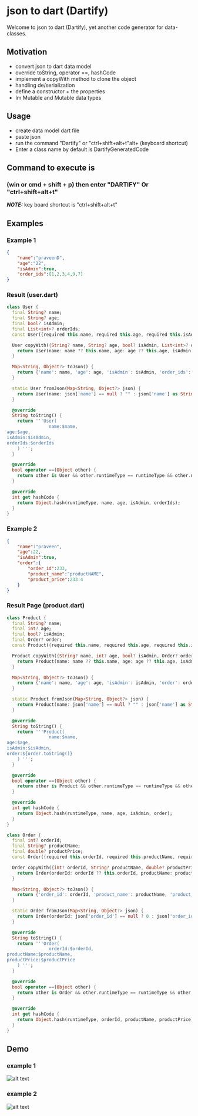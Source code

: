 # json to dart (Dartify)

Welcome to json to dart (Dartify), yet another code generator for data-classes.

## Motivation

- convert json to dart data model
- override toString, operator ==, hashCode
- implement a copyWith method to clone the object
- handling de/serialization
- define a constructor + the properties
- Im Mutable and Mutable data types

## Usage

- create data model dart file
- paste json
- run the command  "Dartify" or "ctrl+shift+alt+t"alt+ (keyboard shortcut)
- Enter a class name by default is DartifyGeneratedCode

## Command to execute is

### (win or cmd + shift + p)  then enter "DARTIFY" Or "ctrl+shift+alt+t"

**_NOTE:_**  key board shortcut is "ctrl+shift+alt+t"

## Examples

### Example 1

```json
{
    "name":"praveenD",
    "age":"22",
    "isAdmin":true,
    "order_ids":[1,2,3,4,9,7]
}
```

### Result (user.dart)

```dart
class User {
  final String? name;
  final String? age;
  final bool? isAdmin;
  final List<int>? orderIds;
  const User({required this.name, required this.age, required this.isAdmin, required this.orderIds});

  User copyWith({String? name, String? age, bool? isAdmin, List<int>? orderIds}) {
    return User(name: name ?? this.name, age: age ?? this.age, isAdmin: isAdmin ?? this.isAdmin, orderIds: orderIds ?? this.orderIds);
  }

  Map<String, Object?> toJson() {
    return {'name': name, 'age': age, 'isAdmin': isAdmin, 'order_ids': orderIds};
  }

  static User fromJson(Map<String, Object?> json) {
    return User(name: json['name'] == null ? "" : json['name'] as String, age: json['age'] == null ? "" : json['age'] as String, isAdmin: json['isAdmin'] == null ? false : json['isAdmin'] as bool, orderIds: json['order_ids'] == null ? [] : json['order_ids'] as List<int>);
  }

  @override
  String toString() {
    return '''User(
                name:$name,
age:$age,
isAdmin:$isAdmin,
orderIds:$orderIds
    ) ''';
  }

  @override
  bool operator ==(Object other) {
    return other is User && other.runtimeType == runtimeType && other.name == name && other.age == age && other.isAdmin == isAdmin && other.orderIds == orderIds;
  }

  @override
  int get hashCode {
    return Object.hash(runtimeType, name, age, isAdmin, orderIds);
  }
}

```

### Example 2

```json
{
    "name":"praveen",
    "age":22,
    "isAdmin":true,
    "order":{
        "order_id":233,
        "product_name":"productNAME",
        "product_price":233.4
    }
}
```

### Result Page (product.dart)

```dart
class Product {
  final String? name;
  final int? age;
  final bool? isAdmin;
  final Order? order;
  const Product({required this.name, required this.age, required this.isAdmin, required this.order});

  Product copyWith({String? name, int? age, bool? isAdmin, Order? order}) {
    return Product(name: name ?? this.name, age: age ?? this.age, isAdmin: isAdmin ?? this.isAdmin, order: order ?? this.order);
  }

  Map<String, Object?> toJson() {
    return {'name': name, 'age': age, 'isAdmin': isAdmin, 'order': order == null ? '' : order!.toJson()};
  }

  static Product fromJson(Map<String, Object?> json) {
    return Product(name: json['name'] == null ? "" : json['name'] as String, age: json['age'] == null ? 0 : json['age'] as int, isAdmin: json['isAdmin'] == null ? false : json['isAdmin'] as bool, order: json['order'] == null ? null : Order.fromJson(json['order'] as Map<String, Object?>));
  }

  @override
  String toString() {
    return '''Product(
                name:$name,
age:$age,
isAdmin:$isAdmin,
order:${order.toString()}
    ) ''';
  }

  @override
  bool operator ==(Object other) {
    return other is Product && other.runtimeType == runtimeType && other.name == name && other.age == age && other.isAdmin == isAdmin && other.order == order;
  }

  @override
  int get hashCode {
    return Object.hash(runtimeType, name, age, isAdmin, order);
  }
}

class Order {
  final int? orderId;
  final String? productName;
  final double? productPrice;
  const Order({required this.orderId, required this.productName, required this.productPrice});

  Order copyWith({int? orderId, String? productName, double? productPrice}) {
    return Order(orderId: orderId ?? this.orderId, productName: productName ?? this.productName, productPrice: productPrice ?? this.productPrice);
  }

  Map<String, Object?> toJson() {
    return {'order_id': orderId, 'product_name': productName, 'product_price': productPrice};
  }

  static Order fromJson(Map<String, Object?> json) {
    return Order(orderId: json['order_id'] == null ? 0 : json['order_id'] as int, productName: json['product_name'] == null ? "" : json['product_name'] as String, productPrice: json['product_price'] == null ? 0.0 : json['product_price'] as double);
  }

  @override
  String toString() {
    return '''Order(
                orderId:$orderId,
productName:$productName,
productPrice:$productPrice
    ) ''';
  }

  @override
  bool operator ==(Object other) {
    return other is Order && other.runtimeType == runtimeType && other.orderId == orderId && other.productName == productName && other.productPrice == productPrice;
  }

  @override
  int get hashCode {
    return Object.hash(runtimeType, orderId, productName, productPrice);
  }
}

```

## Demo

### example 1

![alt text](https://github.com/praveen576232/JsonToDart/blob/main/screenshots/j0.gif?raw=true)

### example 2

![alt text](https://github.com/praveen576232/JsonToDart/blob/main/screenshots/j1.gif?raw=true)
